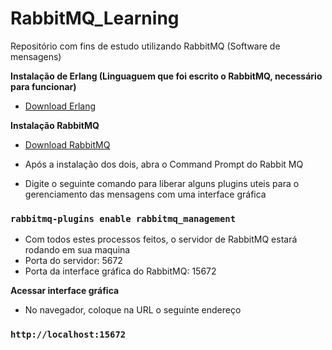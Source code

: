 # RabbitMQ_Learning
Repositório com fins de estudo utilizando RabbitMQ (Software de mensagens)

**Instalação de Erlang (Linguaguem que foi escrito o RabbitMQ, necessário para funcionar)**
* [Download Erlang](https://www.erlang.org/downloads)

**Instalação RabbitMQ**
* [Download RabbitMQ](https://www.rabbitmq.com/download.html)

* Após a instalação dos dois, abra o Command Prompt do Rabbit MQ
* Digite o seguinte comando para liberar alguns plugins uteis para o gerenciamento das mensagens com uma interface gráfica

### `rabbitmq-plugins enable rabbitmq_management`

* Com todos estes processos feitos, o servidor de RabbitMQ estará rodando em sua maquina
* Porta do servidor: 5672
* Porta da interface gráfica do RabbitMQ: 15672

**Acessar interface gráfica**
* No navegador, coloque na URL o seguinte endereço

### `http://localhost:15672`
